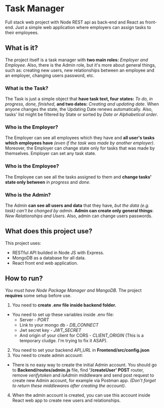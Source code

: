 # Task Manager
Full stack web project with Node REST api as back-end and React as front-end. Just a simple web application where employers can assign tasks to their employees.

## What is it?
The project itself is a task manager with **two main roles:** *Employer and Employee*. Also, there is the Admin role, but it's more about general things, such as: creating new users, new relationships between an employee and an employer, changing users password, etc.

### What is the Task?
The Task is just a simple object that **have task text, four states:** *To do, in progress, done, finished*, **and two dates:** *Creating and updating date*. When anyone changes the state, the Updating Date renews automatically. Also, tasks' list might be filtered by State or sorted by *Date or Alphabetical order*.   

### Who is the Employer?
The Employer can see all employees which they have and **all user's tasks which employees have** *(even if the task was made by another employer)*. Moreover, the Employer can change state only for tasks that was made by themselves. Employer can set any task state.

### Who is the Employee?
The Employee can see all the tasks assigned to them and **change tasks' state only between** *in progress* and *done*.

### Who is the Admin?
The Admin **can see all users and data** that they have, *but the data (e.g. task) can't be changed by admin*. **Admin can create only general things**: *New Relationships and Users*. Also, admin can change users passwords.

## What does this project use?
This project uses:
* RESTful API builded in Node JS with Express.
* MongoDB as a database for all data.
* React front end web application. 

## How to run?
*You must have Node Package Manager and MangoDB.* 
The project **requires** some setup before use. 
1. You need to **create .env file inside backend folder.**
  * You need to set up these variables inside .env file:
    * Server - *PORT*
    * Link to your mongo db - *DB_CONNECT*
    * Jwt secret key - *JWT_SECRET*
    * And origin of your client for CORS - *CLIENT_ORIGIN* (This is a temporary cludge. I'm trying to fix it ASAP).
2. You need to set your backend *API_URL* in **Frontend/src/config.json**
3. You need to create admin account:
  * There is no easy way to create the initial Admin account. You should go to **Backend/routes/admin.js** file, find **'/createUser' POST** router, remove *verifytoken* and *isAdmin* middleware and send post request to create new Admin account, for example via Postman app. *(Don't forget to return these middlewares after creating the account)*.
4. When the admin account is created, you can use this account inside React web app to create new users and relationships.
